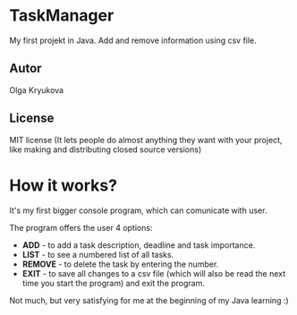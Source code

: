 # TaskManager
My first projekt in Java. Add and remove information using csv file.
## Autor 
Olga Kryukova   
## License
MIT license (It lets people do almost anything they want with your project, like making and distributing closed source versions)

# How it works?
It's my first bigger console program, which can comunicate with user.

The program offers the user 4 options:

* **ADD** - to add a task description, deadline and task importance. 
* **LIST** - to see a numbered list of all tasks. 
* **REMOVE** - to delete the task by entering the number. 
* **EXIT** - to save all changes to a csv file (which will also be read the next time you start the program) and exit the program. 

Not much, but very satisfying for me at the beginning of my Java learning :)
